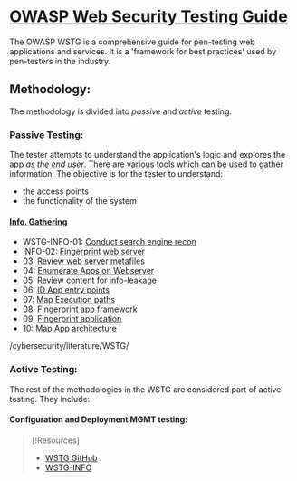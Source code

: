
# [OWASP Web Security Testing Guide](https://github.com/OWASP/wstg)
The OWASP WSTG is a comprehensive guide for pen-testing web applications and services. It is a 'framework for best practices' used by pen-testers in the industry.

## Methodology:
The methodology is divided into *passive* and *active* testing.

### Passive Testing:
The tester attempts to understand the application's logic and explores the app *as the end user*. There are various tools which can be used to gather information. The objective is for the tester to understand:
- the access points
- the functionality of the system

#### [Info. Gathering](https://github.com/OWASP/wstg/tree/master/document/4-Web_Application_Security_Testing/01-Information_Gathering)
- WSTG-INFO-01: [Conduct search engine recon](/cybersecurity/literature/WSTG/search-engine-recon.md)
- INFO-02: [Fingerprint web server](/cybersecurity/literature/WSTG/fingerprint-web-werver.md)
- 03: [Review web server metafiles](/cybersecurity/literature/WSTG/web-server-metafiles.md)
- 04: [Enumerate Apps on Webserver](/cybersecurity/literature/WSTG/enumerate-webserver-apps.md)
- 05: [Review content for info-leakage](/cybersecurity/literature/WSTG/content-info-leakage.md)
- 06: [ID App entry points](/cybersecurity/literature/WSTG/id-entrypoints.md)
- 07: [Map Execution paths](/cybersecurity/literature/WSTG/map-execution-paths.md)
- 08: [Fingerprint app framework](/cybersecurity/literature/WSTG/fingerprint-framework)
- 09: [Fingerprint application](/cybersecurity/literature/WSTG/finerprint-app.md)
- 10: [Map App architecture](/cybersecurity/literature/WSTG/map-app-architecture.md)

/cybersecurity/literature/WSTG/

### Active Testing:
The rest of the methodologies in the WSTG are considered part of active testing. They include:

#### Configuration and Deployment MGMT testing:

####

> [!Resources]
> - [WSTG GitHub](https://github.com/OWASP/wstg)
> - [WSTG-INFO](https://github.com/OWASP/wstg/tree/master/document/4-Web_Application_Security_Testing/01-Information_Gathering)



